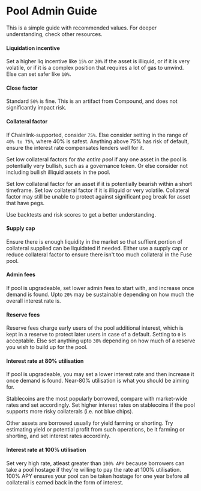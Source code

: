 # Pool Admin Guide

This is a simple guide with recommended values. For deeper understanding, check other resources.

#### Liquidation incentive

Set a higher liq incentive like `15%` or `20%` if the asset is illiquid, or if it is very volatile, or if it is a complex position that requires a lot of gas to unwind. Else can set safer like `10%`.

#### Close factor

Standard `50%` is fine. This is an artifact from Compound, and does not significantly impact risk.

#### Collateral factor

If Chainlink-supported, consider `75%`. Else consider setting in the range of `40% to 75%`, where 40% is safest. Anything above 75% has risk of default, ensure the interest rate compensates lenders well for it.

Set low collateral factors for *the entire pool* if any one asset in the pool is potentially very bullish, such as a governance token. Or else consider not including bullish illiquid assets in the pool.

Set low collateral factor for an asset if it is potentially bearish within a short timeframe. Set low collateral factor if it is illiquid or very volatile. Collateral factor may still be unable to protect against significant peg break for asset that have pegs.

Use backtests and risk scores to get a better understanding.

#### Supply cap

Ensure there is enough liquidity in the market so that suffient portion of collateral supplied can be liquidated if needed. Either use a supply cap or reduce collateral factor to ensure there isn't too much collateral in the Fuse pool.

#### Admin fees

If pool is upgradeable, set lower admin fees to start with, and increase once demand is found. Upto `20%` may be sustainable depending on how much the overall interest rate is.

#### Reserve fees

Reserve fees charge early users of the pool additional interest, which is kept in a reserve to protect later users in case of a default. Setting to `0` is acceptable. Else set anything upto `30%` depending on how much of a reserve you wish to build up for the pool.

#### Interest rate at 80% utilisation

If pool is upgradeable, you may set a lower interest rate and then increase it once demand is found. Near-80% utilisation is what you should be aiming for.

Stablecoins are the most popularly borrowed, compare with market-wide rates and set accordingly. Set higher interest rates on stablecoins if the pool supports more risky collaterals (i.e. not blue chips).

Other assets are borrowed usually for yield farming or shorting. Try estimating yield or potential profit from such operations, be it farming or shorting, and set interest rates accordinly.

#### Interest rate at 100% utilisation

Set very high rate, atleast greater than `100% APY` because borrowers can take a pool hostage if they're willing to pay the rate at 100% utilisation. 100% APY ensures your pool can be taken hostage for one year before all collateral is earned back in the form of interest.